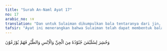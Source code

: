 ```yaml
---
title: "Surah An-Naml Ayat 17"
no: 17
arabic_no: ١٧
translation: "Dan untuk Sulaiman dikumpulkan bala tentaranya dari jin, manusia dan burung, lalu mereka berbaris dengan tertib."
tafsir: "Ayat ini menerangkan bahwa Sulaiman telah dapat membentuk bala tentara yang terdiri dari berbagai macam jenis makhluk, seperti jin, manusia, burung, dan binatang yang lain. Bala tentara itu setiap saat dapat dikerahkan untuk memerangi orang-orang yang tidak mau mengindahkan seruannya. Semua tentara itu berbaris rapi, bersatu, dan berkumpul di bawah kepemimpinannya."
---
```

وَحُشِرَ لِسُلَيْمٰنَ جُنُوْدُهٗ مِنَ الْجِنِّ وَالْاِنْسِ وَالطَّيْرِ فَهُمْ يُوْزَعُوْنَ  